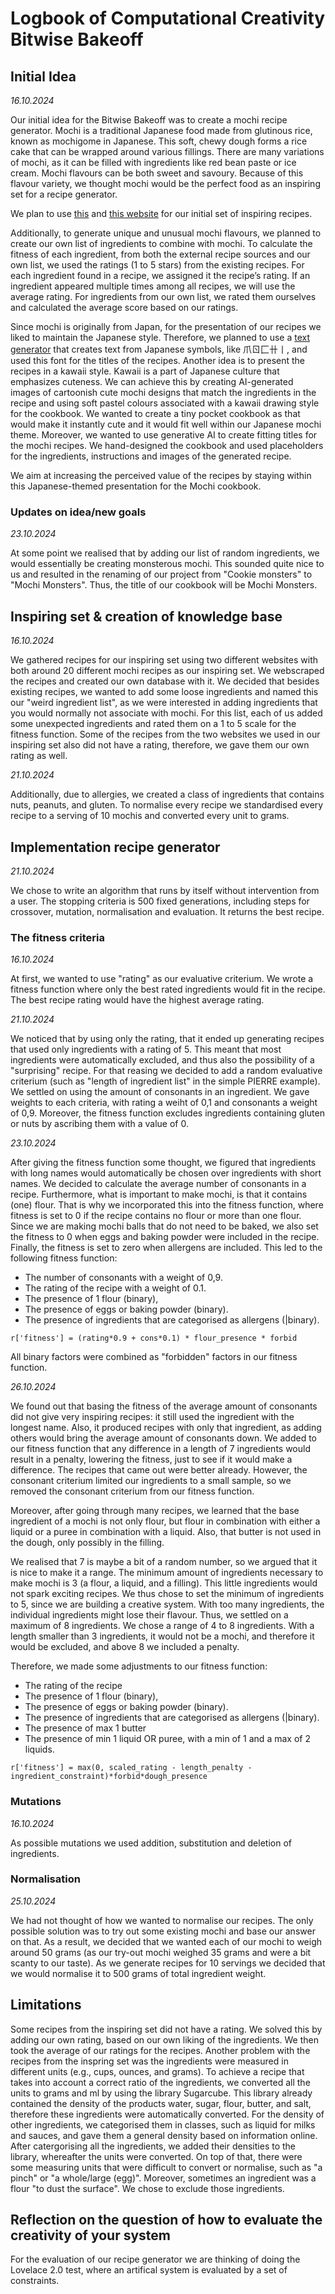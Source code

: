# Logbook of Computational Creativity Bitwise Bakeoff

## Initial Idea 
_16.10.2024_

Our initial idea for the Bitwise Bakeoff was to create a mochi recipe generator. Mochi is a traditional Japanese food made from glutinous rice, known as mochigome in Japanese. This soft, chewy dough forms a rice cake that can be wrapped around various fillings. There are many variations of mochi, as it can be filled with ingredients like red bean paste or ice cream. Mochi flavours can be both sweet and savoury. Because of this flavour variety, we thought mochi would be the perfect food as an inspiring set for a recipe generator.

We plan to use [this](https://allpurposeveggies.com/12967/12-mochi-flavors-easy-recipes-for-mochi-ice-cream-and-more/) and [this website](https://thericechick.com/mochi-recipes/) for our initial set of inspiring recipes. 

Additionally, to generate unique and unusual mochi flavours, we planned to create our own list of ingredients to combine with mochi. To calculate the fitness of each ingredient, from both the external recipe sources and our own list, we used the ratings (1 to 5 stars) from the existing recipes. For each ingredient found in a recipe, we assigned it the recipe’s rating. If an ingredient appeared multiple times among all recipes, we will use the average rating. For ingredients from our own list, we rated them ourselves and calculated the average score based on our ratings.

Since mochi is originally from Japan, for the presentation of our recipes we liked to maintain the Japanese style. Therefore, we planned to use a [text generator](https://lingojam.com/JapaneseText) that creates text from Japanese symbols, like 爪ㄖ匚卄丨, and used this font for the titles of the recipes. Another idea is to present the recipes in a kawaii style. Kawaii is a part of Japanese culture that emphasizes cuteness. We can achieve this by creating AI-generated images of cartoonish cute mochi designs that match the ingredients in the recipe and using soft pastel colours associated with a kawaii drawing style for the cookbook. We wanted to create a tiny pocket cookbook as that would make it instantly cute and it would fit well within our Japanese mochi theme. Moreover, we wanted to use generative AI to create fitting titles for the mochi recipes. We hand-designed the cookbook and used placeholders for the ingredients, instructions and images of the generated recipe.

We aim at increasing the perceived value of the recipes by staying within this Japanese-themed presentation for the Mochi cookbook.


### Updates on idea/new goals
_23.10.2024_

At some point we realised that by adding our list of random ingredients, we would essentially be creating monsterous mochi. This sounded quite nice to us and resulted in the renaming of our project from "Cookie monsters" to "Mochi Monsters". Thus, the title of our cookbook will be Mochi Monsters.

## Inspiring set & creation of knowledge base
_16.10.2024_

We gathered recipes for our inspiring set using two different websites with both around 20 different mochi recipes as our inspiring set. We webscraped the recipes and created our own database with it.
We decided that besides existing recipes, we wanted to add some loose ingredients and named this our "weird ingredient list", as we were interested in adding ingredients that you would normally not associate with mochi. For this list, each of us added some unexpected ingredients and rated them on a 1 to 5 scale for the fitness function. Some of the recipes from the two websites we used in our inspiring set also did not have a rating, therefore, we gave them our own rating as well. 

_21.10.2024_

Additionally, due to allergies, we created a class of ingredients that contains nuts, peanuts, and gluten. To normalise every recipe we standardised every recipe to a serving of 10 mochis and converted every unit to grams.

## Implementation recipe generator
_21.10.2024_

We chose to write an algorithm that runs by itself without intervention from a user. The stopping criteria is 500 fixed generations, including steps for crossover, mutation, normalisation and evaluation. It returns the best recipe.

### The fitness criteria
_16.10.2024_

At first, we wanted to use "rating" as our evaluative criterium. We wrote a fitness function where only the best rated ingredients would fit in the recipe. The best recipe rating would have the highest average rating.

_21.10.2024_

We noticed that by using only the rating, that it ended up generating recipes that used only ingredients with a rating of 5. This meant that most ingredients were automatically excluded, and thus also the possibility of a "surprising" recipe. For that reasing we decided to add a random evaluative criterium (such as "length of ingredient list" in the simple PIERRE example). We settled on using the amount of consonants in an ingredient. We gave weights to each criteria, with rating a weiht of 0,1 and consonants a weight of 0,9.
Moreover, the fitness function excludes ingredients containing gluten or nuts by ascribing them with a value of 0.

_23.10.2024_

After giving the fitness function some thought, we figured that ingredients with long names would automatically be chosen over ingredients with short names. We decided to calculate the average number of consonants in a recipe. Furthermore, what is important to make mochi, is that it contains (one) flour. That is why we incorporated this into the fitness function, where fitness is set to 0 if the recipe contains no flour or more than one flour. Since we are making mochi balls that do not need to be baked, we also set the fitness to 0 when eggs and baking powder were included in the recipe. Finally, the fitness is set to zero when allergens are included. This led to the following fitness function:
- The number of consonants with a weight of 0,9.
- The rating of the recipe with a weight of 0.1.
- The presence of 1 flour (binary),
- The presence of eggs or baking powder (binary).
- The presence of ingredients that are categorised as allergens (|binary).

```r['fitness'] = (rating*0.9 + cons*0.1) * flour_presence * forbid```

All binary factors were combined as "forbidden" factors in our fitness function.

_26.10.2024_

We found out that basing the fitness of the average amount of consonants did not give very inspiring recipes: it still used the ingredient with the longest name.
Also, it produced recipes with only that ingredient, as adding others would bring the average amount of consonants down. We added to our fitness function that any difference in a length of 7 ingredients would result in a penalty, lowering the fitness, just to see if it would make a difference. The recipes that came out were better already. However, the consonant criterium limited our ingredients to a small sample, so we removed the consonant criterium from our fitness function.

Moreover, after going through many recipes, we learned that the base ingredient of a mochi is not only flour, but flour in combination with either a liquid or a puree in combination with a liquid. Also, that butter is not used in the dough, only possibly in the filling. 

We realised that 7 is maybe a bit of a random number, so we argued that it is nice to make it a range. The minimum amount of ingredients necessary to make mochi is 3 (a flour, a liquid, and a filling). This little ingredients would not spark exciting recipes. We thus chose to set the minimum of ingredients to 5, since we are building a creative system. With too many ingredients, the individual ingredients might lose their flavour. Thus, we settled on a maximum of 8 ingredients. We chose a range of 4 to 8 ingredients. With a length smaller than 3 ingredients, it would not be a mochi, and therefore it would be excluded, and above 8 we included a penalty. 

Therefore, we made some adjustments to our fitness function:
- The rating of the recipe
- The presence of 1 flour (binary),
- The presence of eggs or baking powder (binary).
- The presence of ingredients that are categorised as allergens (|binary).
- The presence of max 1 butter
- The presence of min 1 liquid OR puree, with a min of 1 and a max of 2 liquids.

```r['fitness'] = max(0, scaled_rating - length_penalty - ingredient_constraint)*forbid*dough_presence```

### Mutations
_16.10.2024_

As possible mutations we used addition, substitution and deletion of ingredients.

### Normalisation
_25.10.2024_

We had not thought of how we wanted to normalise our recipes. The only possible solution was to try out some existing mochi and base our answer on that. As a result, we decided that we wanted each of our mochi to weigh around 50 grams (as our try-out mochi weighed 35 grams and were a bit scanty to our taste). As we generate recipes for 10 servings we decided that we would normalise it to 500 grams of total ingredient weight.

## Limitations
Some recipes from the inspiring set did not have a rating. We solved this by adding our own rating, based on our own liking of the ingredients. We then took the average of our ratings for the recipes. 
Another problem with the recipes from the inspring set was the ingredients were measured in different units (e.g., cups, ounces, and grams). To achieve a recipe that takes into account a correct ratio of the ingredients, we converted all the units to grams and ml by using the library Sugarcube. This library already contained the density of the products water, sugar, flour, butter, and salt, therefore these ingredients were automatically converted. For the density of other ingredients, we categorised them in classes, such as liquid for milks and sauces, and gave them a general density based on information online. After catergorising all the ingredients, we added their densities to the library, whereafter the units were converted.
On top of that, there were some measuring units that were difficult to convert or normalise, such as "a pinch" or "a whole/large (egg)". Moreover, sometimes an ingredient was a flour "to dust the surface". We chose to exclude those ingredients.


## Reflection on the question of how to evaluate the creativity of your system 

For the evaluation of our recipe generator we are thinking of doing the Lovelace 2.0 test, where an artifical system is evaluated by a set of constraints.



